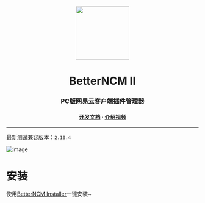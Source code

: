<div align="center"><image width="140em" src="https://user-images.githubusercontent.com/66859419/183120498-1dede5b4-0666-4891-b95f-c3a812b3f12f.png" /></div>
<h1 align="center">BetterNCM II</h1>
<h3 align="center">PC版网易云客户端插件管理器</h3>
<h4 align="center"><a href=https://github.com/MicroCBer/BetterNCM/wiki/%E5%BC%80%E5%8F%91%E6%96%87%E6%A1%A3>开发文档</a> · <a href=https://www.bilibili.com/video/BV1RU4y1Y7Wo/>介绍视频</a></h3>

***
最新测试兼容版本：`2.10.4`

![image](https://user-images.githubusercontent.com/66859419/193439006-0de4218d-e349-4e54-aaad-10da72ab93fc.png)



# 安装

使用[BetterNCM Installer](https://github.com/MicroCBer/BetterNCM-Installer)一键安装~
